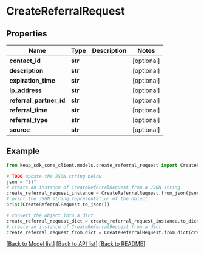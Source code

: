 # CreateReferralRequest


## Properties

Name | Type | Description | Notes
------------ | ------------- | ------------- | -------------
**contact_id** | **str** |  | [optional] 
**description** | **str** |  | [optional] 
**expiration_time** | **str** |  | [optional] 
**ip_address** | **str** |  | [optional] 
**referral_partner_id** | **str** |  | [optional] 
**referral_time** | **str** |  | [optional] 
**referral_type** | **str** |  | [optional] 
**source** | **str** |  | [optional] 

## Example

```python
from keap_sdk_core_client.models.create_referral_request import CreateReferralRequest

# TODO update the JSON string below
json = "{}"
# create an instance of CreateReferralRequest from a JSON string
create_referral_request_instance = CreateReferralRequest.from_json(json)
# print the JSON string representation of the object
print(CreateReferralRequest.to_json())

# convert the object into a dict
create_referral_request_dict = create_referral_request_instance.to_dict()
# create an instance of CreateReferralRequest from a dict
create_referral_request_from_dict = CreateReferralRequest.from_dict(create_referral_request_dict)
```
[[Back to Model list]](../README.md#documentation-for-models) [[Back to API list]](../README.md#documentation-for-api-endpoints) [[Back to README]](../README.md)


